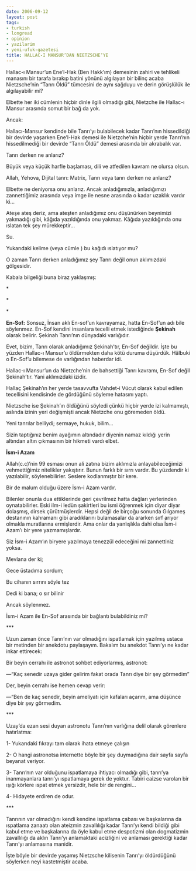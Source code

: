 ```yaml
---
date: 2006-09-12
layout: post
tags:
- turkish
- longread
- opinion
- yazilarim
- yeni-ufuk-gazetesi
title: HALLAC-I MANSUR’DAN NIETZSCHE’YE
---
```


Hallac-ı Mansur’un Ene’l-Hak (Ben Hakk’ım) demesinin zahiri ve tehlikeli manasını bir tarafa bırakıp batini yönünü algılayan bir bilinç acaba Nietzsche’nin “Tanrı Öldü” tümcesini de aynı sağduyu ve derin görüşlülük ile algılayabilir mi?

Elbette her iki cümlenin hiçbir dinle ilgili olmadığı gibi, Nietzche ile Hallac-ı Mansur arasında somut bir bağ da yok.

Ancak:

Hallacı-Mansur kendinde bile Tanrı’yı bulabilecek kadar Tanrı’nın hissedildiği bir devirde yaşarken Ene’l-Hak demesi ile Nietzche’nin hiçbir yerde Tanrı’nın hissedilmediği bir devirde “Tanrı Öldü” demesi arasında bir akrabalık var.

Tanrı derken ne anlarız?

Büyük veya küçük harfle başlaması, dili ve atfedilen kavram ne olursa olsun.

Allah, Yehova, Dijital tanrı: Matrix, Tanrı veya tanrı derken ne anlarız?

Elbette ne deniyorsa onu anlarız. Ancak anladığımızla, anladığımızı zannettiğimiz arasında veya imge ile nesne arasında o kadar uzaklık vardır ki…

Ateşe ateş deriz, ama ateşten anladığımız onu düşünürken beynimizi yakmadığı gibi, kâğıda yazıldığında onu yakmaz. Kâğıda yazıldığında onu ıslatan tek şey mürekkeptir…

Su.

Yukarıdaki kelime (veya cümle ) bu kağıdı ıslatıyor mu?

O zaman Tanrı derken anladığımız şey Tanrı değil onun aklımızdaki gölgesidir.

Kabala bilgeliği buna biraz yaklaşmış:

\*

\*

\*

**En-Sof:** Sonsuz, İnsan aklı En-sof’un kavrayamaz, hatta En-Sof’un adı bile söylenmez. En-Sof kendini insanlara tecelli etmek istediğinde **Şekinah** olarak belirir. Şekinah Tanrı’nın dünyadaki varlığıdır.

Evet, bizim, Tanrı olarak anladığımız Şekinah’tır, En-Sof değildir. İşte bu yüzden Hallac-ı Mansur’u öldürmekten daha kötü duruma düşürdük. Hâlbuki o En-Sof’u bilemese de varlığından haberdar idi.

Hallac-ı Mansur’un da Nietzche’nin de bahsettiği Tanrı kavramı, En-Sof değil Şekinah’tır. Yani aklımızdaki izidir.

Hallaç Şekinah’ın her yerde tasavvufta Vahdet-i Vücut olarak kabul edilen tecellisini kendisinde de gördüğünü söyleme hatasını yaptı.

Nietzsche ise Şekinah’ın öldüğünü söyledi çünkü hiçbir yerde izi kalmamıştı, aslında izinin yeri değişmişti ancak Nietzche onu göremeden öldü.

Yeni tanrılar belliydi; sermaye, hukuk, bilim…

Sizin taptığınız benim ayağımın altındadır diyenin namaz kıldığı yerin altından altın çıkmasının bir hikmeti vardı elbet.

**İsm-i Azam**

Allah(c.c)’nin 99 esması onun ali zatına bizim aklımızla anlayabileceğimizi vehmettiğimiz nitelikler yakıştırır. Bunun farklı bir sırrı vardır. Bu yüzdendir ki yazılabilir, söylenebilirler. Seslere kodlanmıştır bir kere.

Bir de malum olduğu üzere İsm-i Azam vardır.

Bilenler onunla dua ettiklerinde geri çevrilmez hatta dağları yerlerinden oynatabilirler. Eski ilm-i ledün şakirtleri bu ismi öğrenmek için diyar diyar dolaşmış, dirsek çürütmüşlerdir. Hepsi değil de birçoğu sonunda Gılgameş destanının kahramanı gibi aradıklarını bulamasalar da ararken sırf arıyor olmakla muratlarına ermişlerdir. Ama onlar da yanlışlıkla dahi olsa İsm-i Azam’ı bir yere yazmamışlardır.

Siz İsm-i Azam’ın biryere yazılmaya tenezzül edeceğini mi zannettiniz yoksa.

Mevlana der ki;

Gece üstadıma sordum;

Bu cihanın sırrını söyle tez

Dedi ki bana; o sır bilinir

Ancak söylenmez.

İsm-i Azam ile En-Sof arasında bir bağlantı bulabildiniz mi?

\*\*\*

Uzun zaman önce Tanrı’nın var olmadığını ispatlamak için yazılmış ustaca bir metinden bir anekdotu paylaşayım. Bakalım bu anekdot Tanrı’yı ne kadar inkar ettirecek:

Bir beyin cerrahı ile astronot sohbet ediyorlarmış, astronot:

—“Kaç senedir uzaya gider gelirim fakat orada Tanrı diye bir şey görmedim”

Der, beyin cerrahı ise hemen cevap verir:

—“Ben de kaç senedir, beyin ameliyatı için kafaları açarım, ama düşünce diye bir şey görmedim.

\*\*\*

Uzay’da ezan sesi duyan astronotu Tanrı’nın varlığına delil olarak görenlere hatırlatma:

1- Yukarıdaki fıkrayı tam olarak ihata etmeye çalışın

2- O hangi astronotsa internette böyle bir şey duymadığına dair sayfa sayfa beyanat veriyor.

3- Tanrı’nın var olduğunu ispatlamaya ihtiyacı olmadığı gibi, tanrı’ya inanmayanlara tanrı’yı ıspatlamaya gerek de yoktur. Tabiri caizse varolan bir ışığı körlere ıspat etmek yersizdir, hele bir de rengini…

4- Hidayete erdiren de odur.

\*\*\*

Tanrının var olmadığını kendi kendine ispatlama çabası ve başkalarına da ıspatlama zanaatı olan ateizmin zavallılığı kadar Tanrı’yı kendi bildiği gibi kabul etme ve başkalarına da öyle kabul etme despotizmi olan dogmatizmin zavallılığı da aklın Tanrı’yı anlamaktaki acizliğini ve anlaması gerektiği kadar Tanrı’yı anlamasına manidir.

İşte böyle bir devirde yaşamış Nietzsche kilisenin Tanrı’yı öldürdüğünü söylerken neyi kastetmiştir acaba.
